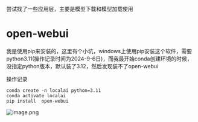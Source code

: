 尝试找了一些应用层，主要是模型下载和模型加载使用

# open-webui
我是使用pip来安装的，这里有个小坑，windows上使用pip安装这个软件，需要python3.11(操作记录时间为2024-9-6日)，而我最开始conda创建环境的时候，没指定python版本，默认装了3.12，然后发现装不了open-webui

操作记录

```shell
conda create -n localai python=3.11
conda activate localai
pip install  open-webui
```
![image.png](https://gitee.com/hxc8/images10/raw/master/img/202409061048074.png)
